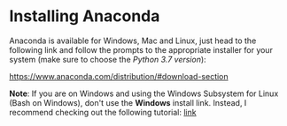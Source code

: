 # Installing Anaconda

Anaconda is available for Windows, Mac and Linux, just head to the following link and follow the prompts to the appropriate installer for your system (make sure to choose the *Python 3.7 version*):

https://www.anaconda.com/distribution/#download-section

**Note**: If you are on Windows and using the Windows Subsystem for Linux (Bash on Windows), don't use the **Windows** install link. Instead, I recommend checking out the following tutorial: [link](https://gist.github.com/kauffmanes/5e74916617f9993bc3479f401dfec7da)